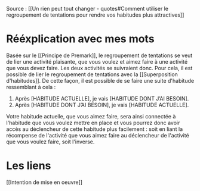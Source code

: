 Source : [[Un rien peut tout changer - quotes#Comment utiliser le regroupement de tentations pour rendre vos habitudes plus attractives]]
# Rééxplication avec mes mots
Basée sur le [[Principe de Premark]], le regroupement de tentations se veut de lier une activité plaisante, que vous voulez et aimez faire à une activité que vous devez faire. Les deux activités se suivraient donc. Pour cela, il est possible de lier le regroupement de tentations avec la [[Superposition d'habitudes]]. De cette façon, il est possible de se faire une suite d'habitude ressemblant à cela :
1. Après [HABITUDE ACTUELLE], je vais [HABITUDE DONT J’AI BESOIN].
2. Après [HABITUDE DONT J’AI BESOIN], je vais [HABITUDE ACTUELLE].

Votre habitude actuelle, que vous aimez faire, sera ainsi connectée à l'habitude que vous voulez mettre en place et vous pourrez donc avoir accès au déclencheur de cette habitude plus facilement : soit en liant la récompense de l'activité que vous aimez faire au déclencheur de l'activité que vous voulez faire, soit l'inverse.
# Les liens
[[Intention de mise en oeuvre]]